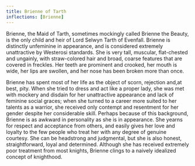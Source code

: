 ```yaml
---
title: Brienne of Tarth
inflections: [Brienne]
---
```


Brienne, the Maid of Tarth, sometimes mockingly called Brienne the Beauty, is the only child and heir of Lord Selwyn Tarth of Evenfall. Brienne is distinctly unfeminine in appearance, and is considered extremely unattractive by Westerosi standards. She is very tall, muscular, flat-chested and ungainly, with straw-colored hair and broad, coarse features that are covered in freckles. Her teeth are prominent and crooked, her mouth is wide, her lips are swollen, and her nose has been broken more than once.

Brienne has spent most of her life as the object of scorn, rejection and,at best, pity. When she tried to dress and act like a proper lady, she was met with mockery and disdain for her unattractive appearance and lack of feminine social graces; when she turned to a career more suited to her talents as a warrior, she received only contempt and resentment for her gender despite her considerable skill. Perhaps because of this background, Brienne is as awkward in personality as she is in appearance. She yearns for respect and acceptance from others, and easily gives her love and loyalty to the few people who treat her with any degree of genuine courtesy. She can be headstrong and judgmental, but she is also honest, straightforward, loyal and determined. Although she has received extremely poor treatment from most knights, Brienne clings to a naively idealized concept of knighthood. 


